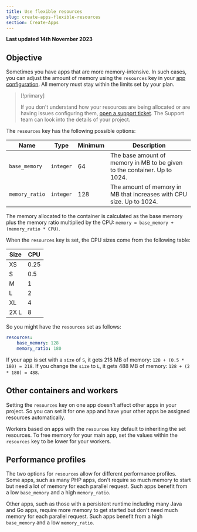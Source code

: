 ```yaml
---
title: Use flexible resources
slug: create-apps-flexible-resources
section: Create-Apps
---
```


**Last updated 14th November 2023**



## Objective  

Sometimes you have apps that are more memory-intensive.
In such cases, you can adjust the amount of memory using the `resources` key in your [app configuration](../../.).
All memory must stay within the limits set by your plan.

> [!primary]  
> 
> If you don't understand how your resources are being allocated or are having issues configuring them,
> [open a support ticket](https://console.platform.sh/-/users/~/tickets/open?category=high-mem-plans).
> The Support team can look into the details of your project.
> 
> 

The `resources` key has the following possible options:

| Name           | Type      | Minimum | Description                                                               |
| -------------- | --------- | ------- | ------------------------------------------------------------------------- |
| `base_memory`  | `integer` | 64      | The base amount of memory in MB to be given to the container. Up to 1024. |
| `memory_ratio` | `integer` | 128     | The amount of memory in MB that increases with CPU size. Up to 1024.      |

The memory allocated to the container is calculated as the base memory plus the memory ratio multiplied by the CPU:
`memory = base_memory + (memory_ratio * CPU)`.

When the `resources` key is set, the CPU sizes come from the following table:

| Size | CPU  |
| ---- | ---- |
| XS   | 0.25 |
| S    | 0.5  |
| M    | 1    |
| L    | 2    |
| XL   | 4    |
| 2X L | 8    |

So you might have the `resources` set as follows:

```yaml {configFile="app"}
resources: 
    base_memory: 128
    memory_ratio: 180
```

If your app is set with a `size` of `S`, it gets 218&nbsp;MB of memory: `128 + (0.5 * 180) = 218`.
If you change the `size` to `L`, it gets 488&nbsp;MB of memory: `128 + (2 * 180) = 488`.

## Other containers and workers

Setting the `resources` key on one app doesn't affect other apps in your project.
So you can set it for one app and have your other apps be assigned resources automatically.

Workers based on apps with the `resources` key default to inheriting the set resources.
To free memory for your main app,
set the values within the `resources` key to be lower for your workers.

## Performance profiles

The two options for `resources` allow for different performance profiles.
Some apps, such as many PHP apps, don't require so much memory to start
but need a lot of memory for each parallel request.
Such apps benefit from a low `base_memory` and a high `memory_ratio`.

Other apps, such as those with a persistent runtime including many Java and Go apps,
require more memory to get started
but don't need much memory for each parallel request.
Such apps benefit from a high `base_memory` and a low `memory_ratio`.

